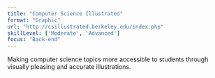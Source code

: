 ```yaml
---
title: "Computer Science Illustrated"
format: "Graphic"
url: "http://csillustrated.berkeley.edu/index.php"
skillLevel: ['Moderate', 'Advanced']
focus: "Back-end"
---
```


Making computer science topics more accessible to students through visually pleasing and accurate illustrations.
